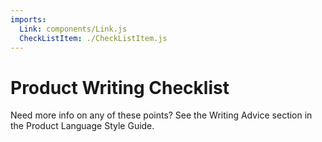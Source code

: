 ```yaml
---
imports:
  Link: components/Link.js
  CheckListItem: ./CheckListItem.js
---
```


# Product Writing Checklist

Need more info on any of these points? See the Writing Advice section in the <Link to="/language#tighten-up-your-text">Product Language Style Guide</Link>.

<CheckListItem label="Talk about people, not the product." />

<CheckListItem label="Talk about what the user needs to do, not what they’ve just done." />

<CheckListItem label="Use positive language rather than negative." />

<CheckListItem label="Cut text that’s there to be polite." />

<CheckListItem label="Shorten or break up sentences." />

<CheckListItem label="Check that each word agrees with what’s in the interface and the product lexicon." />

<CheckListItem label="Find simpler alternatives for words that aren’t CA-specific." />

<CheckListItem label="Make the tense consistent." />

<CheckListItem label="Remove -ing verbs." />

<CheckListItem label="Make the text active, not passive." />

<CheckListItem label="Check that you’ve used American English." />

<CheckListItem label="Check punctuation and other General Styles." />

<CheckListItem label="Check the text’s readability score — aim for Grade 7." />

<CheckListItem label="Show your text to a friend in design for a sanity check (have the courage to be vulnerable!)" />
